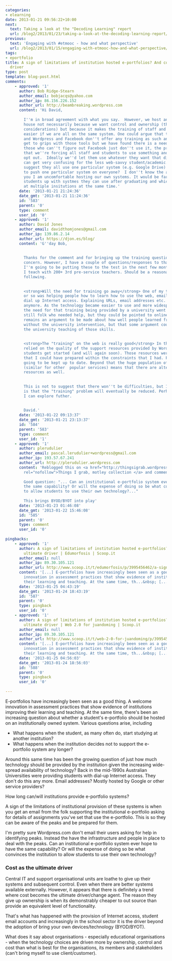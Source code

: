 ```yaml
---
categories:
- elearning
date: 2013-01-21 09:56:22+10:00
next:
  text: Taking a look at the "Decoding Learning" report
  url: /blog2/2013/01/23/taking-a-look-at-the-decoding-learning-report/
previous:
  text: 'Engaging with #etmooc - how and what perspective'
  url: /blog2/2013/01/15/engaging-with-etmooc-how-and-what-perspective/
tags:
- eportfolio
title: A sign of limitations of institution hosted e-portfolios? And cost as the ultimate
  driver
type: post
template: blog-post.html
comments:
    - approved: '1'
      author: Bob Ridge-Stearn
      author_email: bobjacqs@yahoo.com
      author_ip: 86.156.226.152
      author_url: http://beambreaking.wordpress.com
      content: 'Hi David,
    
        I''m in broad agreement with what you say.  However, we host an e-portfolio in
        house not necessarily because we want control and ownership (though these were
        considerations) but because it makes the training of staff and students so much
        easier if we are all on the same system. One could argue that the likes of Google
        and Wordpress and Facebook don''t offer any training as such and yet millions
        get to grips with those tools but we have found there is a need for internal support.  Perhaps
        those who can''t figure out Facebook just don''t use it, the problem for us is
        that we''re forcing all staff and students to use something and they can;t just
        opt out.  Ideally we''d let them use whatever they want that did the job but this
        can get very confusing for the less web-savvy student/academic. We could strongly
        suggest they all use one particular system (e.g. Google Drive) but do we want
        to push one particular system on everyone?  I don''t know the answer but like
        you I am uncomfortable hosting our own systems. It would be far better to set
        students up with systmes they can use after graduating and which they can use
        at multiple insitutions at the same time.'
      date: '2013-01-21 21:24:36'
      date_gmt: '2013-01-21 11:24:36'
      id: '583'
      parent: '0'
      type: comment
      user_id: '0'
    - approved: '1'
      author: David Jones
      author_email: davidthomjones@gmail.com
      author_ip: 139.86.2.14
      author_url: https://djon.es/blog/
      content: 'G''day Bob,
    
    
        Thanks for the comment and for bringing up the training question.  It is a valid
        concern. However, I have a couple of questions/responses to that. To some extent
        I''m going to be putting these to the test in the next few months with a course
        I teach with 200+ 3rd pre-service teachers. Should be a reasonable test of the
        following.
    
    
        <strong>Will the need for training go away</strong> One of my tasks in the mid-1990s
        or so was helping people how to learn how to use the web, email, and the Uni provided
        dial up Internet access. Explaining URLs, email addresses etc. I don''t do that
        anymore. As the technology became easier to use and more widespread in its application
        the need for that training being provided by a university went away. There was
        still folk who needed help, but they could be pointed to online supports. There
        remains an argument to be made about how well people learned from these skills
        without the university intervention, but that some argument could be made about
        the university teaching of those skills.
    
    
        <strong>The "training" on the web is really good</strong> In the past I''ve actually
        relied on the quality of the support resources provided by Wordpress to help my
        students get started (and will again soon). Those resources were better than any
        that I could have prepared within the constraints that I had. Plus they were always
        going to be kept up to date. Beyond that the huge population of Wordpress users
        (similar for other  popular services) means that there are alternative support
        resources as well.
    
    
        This is not to suggest that there won''t be difficulties, but I think the trend
        is that the "training" problem will eventually be reduced. Perhaps that''s a question
        I can explore futher.
    
    
        David.'
      date: '2013-01-22 09:13:37'
      date_gmt: '2013-01-21 23:13:37'
      id: '584'
      parent: '583'
      type: comment
      user_id: '1'
    - approved: '1'
      author: plerudulier
      author_email: pascal.lerudulier+wordpress@gmail.com
      author_ip: 193.57.67.241
      author_url: http://plerudulier.wordpress.com
      content: 'Reblogged this on <a href="http://thingsigrab.wordpress.com/2013/01/22/14080/"
        rel="nofollow">Things I grab, motley collection </a> and commented:
    
        Good question: "... Can an institutional e-portfolio system ever hope to have
        the same capability? Or will the expense of doing so be what convinces the institution
        to allow students to use their own technology?..."
    
        This brings BYOD/BYOT into play'
      date: '2013-01-23 01:46:08'
      date_gmt: '2013-01-22 15:46:08'
      id: '585'
      parent: '0'
      type: comment
      user_id: '0'
    
pingbacks:
    - approved: '1'
      author: A sign of limitations of institution hosted e-portfolios? And cost as the
        ultimate driver | Edumorfosis | Scoop.it
      author_email: null
      author_ip: 89.30.105.121
      author_url: http://www.scoop.it/t/edumorfosis/p/3995456462/a-sign-of-limitations-of-institution-hosted-e-portfolios-and-cost-as-the-ultimate-driver
      content: '[...] E-portfolios have increasingly been seen as a good thing. A welcome
        innovation in assessment practices that show evidence of institutions improving
        their learning and teaching. At the same time, th...&nbsp; [...]'
      date: '2013-01-25 04:43:19'
      date_gmt: '2013-01-24 18:43:19'
      id: '587'
      parent: '0'
      type: pingback
      user_id: '0'
    - approved: '1'
      author: A sign of limitations of institution hosted e-portfolios? And cost as the
        ultimate driver | Web 2.0 for juandoming | Scoop.it
      author_email: null
      author_ip: 89.30.105.121
      author_url: http://www.scoop.it/t/web-2-0-for-juandoming/p/3995454603/a-sign-of-limitations-of-institution-hosted-e-portfolios-and-cost-as-the-ultimate-driver
      content: '[...] E-portfolios have increasingly been seen as a good thing. A welcome
        innovation in assessment practices that show evidence of institutions improving
        their learning and teaching. At the same time, th...&nbsp; [...]'
      date: '2013-01-25 04:56:03'
      date_gmt: '2013-01-24 18:56:03'
      id: '588'
      parent: '0'
      type: pingback
      user_id: '0'
    
---
```

E-portfolios have increasingly been seen as a good thing. A welcome innovation in assessment practices that show evidence of institutions improving their learning and teaching. At the same time, there's been an increasing question about whether a student's e-portfolio should be hosted on an institutionally owned system. Various questions arise, including

- What happens when the student, as many often do, start studying at another institution?
- What happens when the institution decides not to support the e-portfolio system any longer?

Around this same time has been the growing question of just how much technology should be provided by the institution given the increasing wide-spread availability of technology? Back in the mid-1990s Australian Universities were providing students with dial-up Internet access. They don't do this any more. Email addresses? Mostly hosted by Google or other service providers?

How long can/will institutions provide e-portfolio systems?

A sign of the limitations of institutional provision of these systems is when you get an email from the folk supporting the institutional e-portfolio asking for details of assignments you've set that use the e-portfolio. This is so they can be aware of the peaks and be prepared for them.

I'm pretty sure Wordpress.com don't email their users asking for help in identifying peaks. Instead the have the infrastructure and people in place to deal with the peaks. Can an institutional e-portfolio system ever hope to have the same capability? Or will the expense of doing so be what convinces the institution to allow students to use their own technology?

### Cost as the ultimate driver

Central IT and support organisational units are loathe to give up their systems and subsequent control. Even when there are better systems available externally. However, it appears that there is definitely a trend where cost becomes the ultimate driver/change agent. The reason they give up ownership is when its demonstrably cheaper to out source than provide an equivalent level of functionality.

That's what has happened with the provision of Internet access, student email accounts and increasingly in the school sector it is the driver beyond the adoption of bring your own devices/technology (BYOD/BYOT).

What does it say about organisations - especially educational organisations - when the technology choices are driven more by ownership, control and cost than what is best for the organisations, its members and stakeholders (can't bring myself to use client/customer).
